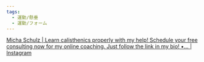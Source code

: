 ```yaml
---
tags:
  - 運動/懸垂
  - 運動/フォーム
---
```

[Micha Schulz | Learn calisthenics properly with my help! Schedule your free consulting now for my online coaching. Just follow the link in my bio! ▪️... | Instagram](https://www.instagram.com/reel/CafNty6lfm2/?utm_medium=copy_link)

